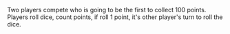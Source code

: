 Two players compete who is going to be the first to collect 100 points. 
Players roll dice, count points, if roll 1 point, it's other player's turn to roll the dice.
